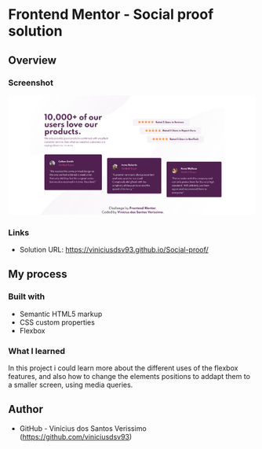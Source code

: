 # Frontend Mentor - Social proof solution

## Overview

### Screenshot

![](./screenshot.png)

### Links

- Solution URL: https://viniciusdsv93.github.io/Social-proof/

## My process

### Built with

- Semantic HTML5 markup
- CSS custom properties
- Flexbox

### What I learned

In this project i could learn more about the different uses of the flexbox features, and also how to change the elements positions to addapt them to a smaller screen, using media queries.


## Author

- GitHub - Vinícius dos Santos Verissimo (https://github.com/viniciusdsv93)
